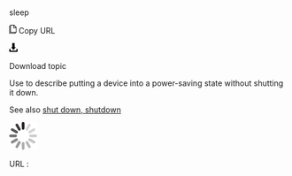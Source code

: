 # 

sleep

![Copy URL](media/sleep/Copy.png)
Copy URL

![Download](media/sleep/Download.png)

Download topic

Use to describe putting a device into a power-saving state without shutting it down.

See also [shut down, shutdown](https://worldready.cloudapp.net/Styleguide/Read?id=2700&topicid=35352)

![In progress](media/sleep/activity-large.gif)

URL :
